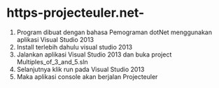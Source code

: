 # https-projecteuler.net-
1. Program dibuat dengan bahasa Pemograman dotNet menggunakan aplikasi Visual Studio 2013
2. Install terlebih dahulu visual studio 2013
3. Jalankan aplikasi Visual Studio 2013 dan buka project Multiples_of_3_and_5.sln
4. Selanjutnya klik run pada Visual Studio 2013
5. Maka aplikasi console akan berjalan
Projecteuler

